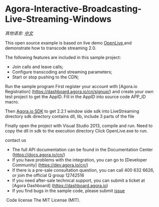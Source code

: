 # Agora-Interactive-Broadcasting-Live-Streaming-Windows
*其他语言: [中文](README.zh.md)*

This open source example is based on live demo [OpenLive](https://github.com/AgoraIO/OpenLive-Windows/tree/dev/2.2.0),and demonstrate how to transcode streaming 2.0.

The following features are included in this sample project:

- Join calls and leave calls;
- Configure transcoding and streaming parameters;
- Start or stop pushing to the CDN;

Run the sample program
First register your account with [Agora.io Registration] (https://dashboard.agora.io/cn/signup/) and create your own test project to get the AppID. Fill in the AppID into source code APP_ID macro.

Then [Agora.io SDK](https://www.agora.io/cn/download/) to get 2.2.1 window side sdk into LiveStreaming directory sdk directory contains dll, lib, include 3 parts of the file

Finally open the project with Visual Studio 2013, compile and run.
Need to copy the dll in sdk to the execution directory
Click OpenLive.exe to run.


contact us
- The full API documentation can be found in the Documentation Center (https://docs.agora.io/cn/)
- If you have problems with the integration, you can go to [Developer Community] (https://dev.agora.io/cn/)
- If there is a pre-sale consultation question, you can call 400 632 6626, or join the official Q group 12742516
- If you need after-sale technical support, you can submit a ticket at [Agora Dashboard] (https://dashboard.agora.io)
- If you find bugs in the sample code, please submit [issue](https://github.com/AgoraIO/Agora-Android-Voice-Tutorial-1to1/issues)

 Code license
The MIT License (MIT).


